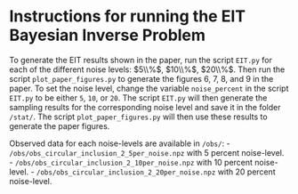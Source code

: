 # Instructions for running the EIT Bayesian Inverse Problem

To generate the EIT results shown in the paper, run the script `EIT.py` for each of the different noise levels: $5\\%$, $10\\%$, $20\\%$. Then run the script `plot_paper_figures.py` to generate the figures 6, 7, 8, and 9 in the paper. To set the noise level, change the variable `noise_percent` in the script `EIT.py` to be either `5`, `10`, or `20`. The script `EIT.py` will then generate the sampling results for the corresponding noise level and save it in the folder `/stat/`. The script `plot_paper_figures.py` will then use these results to generate the paper figures.

Observed data for each noise-levels are available in `/obs/`:
    - `/obs/obs_circular_inclusion_2_5per_noise.npz` with 5 percent noise-level.
    - `/obs/obs_circular_inclusion_2_10per_noise.npz` with 10 percent noise-level.
    - `/obs/obs_circular_inclusion_2_20per_noise.npz` with 20 percent noise-level.